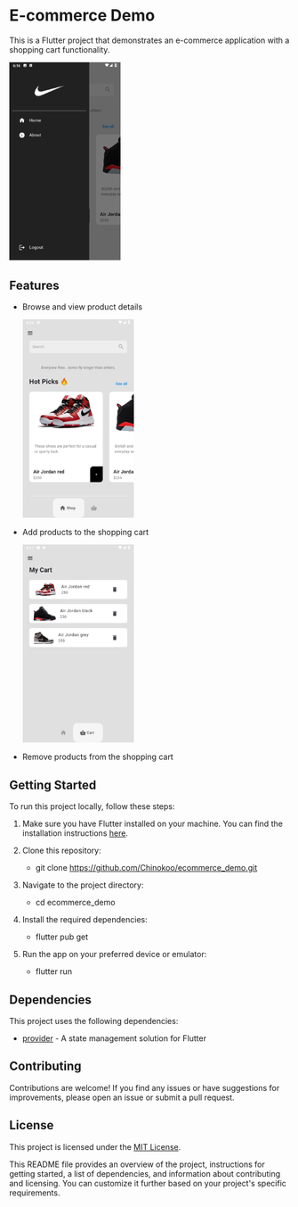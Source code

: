 # E-commerce Demo

This is a Flutter project that demonstrates an e-commerce application with a shopping cart functionality.

 <img src="lib/images/Screenshots/Drawer.png" width="200">

## Features

- Browse and view product details

  <img src="lib/images/Screenshots/Home.png" width="200">

- Add products to the shopping cart

    <img src="lib/images/Screenshots/Cart.png" width="200">

- Remove products from the shopping cart

## Getting Started

To run this project locally, follow these steps:

1. Make sure you have Flutter installed on your machine. You can find the installation instructions [here](https://flutter.dev/docs/get-started/install).

2. Clone this repository:

   - git clone https://github.com/Chinokoo/ecommerce_demo.git

3. Navigate to the project directory:

   - cd ecommerce_demo

4. Install the required dependencies:

   - flutter pub get

5. Run the app on your preferred device or emulator:

   - flutter run

## Dependencies

This project uses the following dependencies:

- [provider](https://pub.dev/packages/provider) - A state management solution for Flutter

## Contributing

Contributions are welcome! If you find any issues or have suggestions for improvements, please open an issue or submit a pull request.

## License

This project is licensed under the [MIT License](LICENSE).

This README file provides an overview of the project, instructions for getting started, a list of dependencies, and information about contributing and licensing. You can customize it further based on your project's specific requirements.
